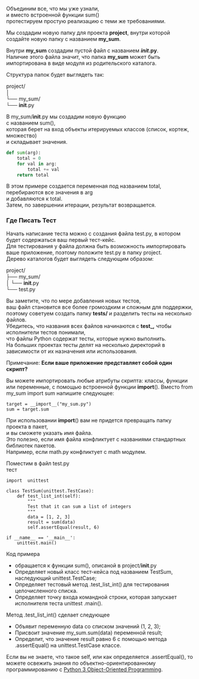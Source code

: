 Объединим все, что мы уже узнали,  
и вместо встроенной функции sum()  
протестируем простую реализацию с теми же требованиями.


Мы создадим новую папку для проекта **project**, 
внутри которой создайте новую папку с названием **my_sum**.

Внутри **my_sum** создадим пустой файл с названием **_init_.py**.  
Наличие этого файла значит, что папка **my_sum** может быть  
импортирована в виде модуля из родительского каталога.

Структура папок будет выглядеть так:

project/  
│  
└── my_sum/  
 └── __init__.py  

В my_sum/__init__.py мы создадим новую функцию  
с названием sum(),  
которая берет на вход объекты итерируемых классов (список, кортеж, множество)  
и складывает значения.
~~~python
def sum(arg):
    total = 0
    for val in arg:
        total += val
    return total
~~~

В этом примере создается переменная под названием total, 
перебираются все значения в arg  
и добавляются к total.  
Затем, по завершении итерации, результат возвращается.


### Где Писать Тест

Начать написание теста можно с создания файла test.py, в котором будет содержаться ваш первый тест-кейс.  
Для тестирования у файла должна быть возможность импортировать ваше приложение, поэтому положите test.py в папку project.  
Дерево каталогов будет выглядеть следующим образом:

project/  
├── my_sum/  
│ └── __init__.py  
└── test.py

Вы заметите, что по мере добавления новых тестов,  
ваш файл становится все более громоздким и сложным для поддержки,  
поэтому советуем создать папку **tests/** и разделить тесты на несколько файлов.  
Убедитесь, что названия всех файлов начинаются с **test_,** чтобы исполнители тестов понимали,  
что файлы Python содержат тесты, которые нужно выполнить.  
На больших проектах тесты делят на несколько директорий в зависимости от их назначения или использования.

Примечание: **Если ваше приложение представляет собой один скрипт?**  

Вы можете импортировать любые атрибуты скрипта: 
классы, функции или переменные, с помощью встроенной функции __import__(). 
Вместо from my_sum import sum напишите следующее:
~~~
target = __import__("my_sum.py")
sum = target.sum
~~~

При использовании __import__() вам не придется превращать папку проекта в пакет,   
и вы сможете указать имя файла.  
Это полезно, если имя файла конфликтует с названиями стандартных библиотек пакетов.    
Например, если math.py конфликтует с math модулем.


Поместим в файл test.py  
тест
~~~
import  unittest

class TestSum(unittest.TestCase):
    def test_list_int(self):
        """
        Test that it can sum a list of integers
        """
        data = [1, 2, 3]
        result = sum(data)
        self.assertEqual(result, 6)

if __name__ == '__main__':
    unittest.main()
~~~

Код примера
- обращается к функции sum(), описаной в project/__init__.py
- Определяет новый класс тест-кейса под названием TestSum, наследующий unittest.TestCase;
- Определяет тестовый метод .test_list_int() для тестирования целочисленного списка.  
- Определяет точку входа командной строки, которая запускает исполнителя теста unittest .main().

Метод .test_list_int() сделает следующее

- Объявит переменную data со списком значений (1, 2, 3);
- Присвоит значение my_sum.sum(data) переменной result;
- Определит, что значение result равно 6 с помощью метода .assertEqual() на unittest.TestCase классе.

Если вы не знаете, что такое self, или как определяется .assertEqual(), то можете освежить знания по объектно-ориентированному программированию с [Python 3 Object-Oriented Programming](https://realpython.com/python3-object-oriented-programming/).

